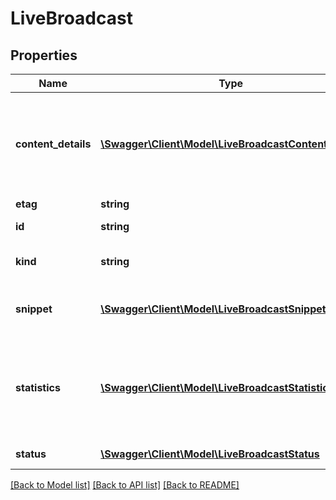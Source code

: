 # LiveBroadcast

## Properties
Name | Type | Description | Notes
------------ | ------------- | ------------- | -------------
**content_details** | [**\Swagger\Client\Model\LiveBroadcastContentDetails**](LiveBroadcastContentDetails.md) | The contentDetails object contains information about the event&#39;s video content, such as whether the content can be shown in an embedded video player or if it will be archived and therefore available for viewing after the event has concluded. | [optional] 
**etag** | **string** | Etag of this resource. | [optional] 
**id** | **string** | The ID that YouTube assigns to uniquely identify the broadcast. | [optional] 
**kind** | **string** | Identifies what kind of resource this is. Value: the fixed string \&quot;youtube#liveBroadcast\&quot;. | [optional] [default to 'youtube#liveBroadcast']
**snippet** | [**\Swagger\Client\Model\LiveBroadcastSnippet**](LiveBroadcastSnippet.md) | The snippet object contains basic details about the event, including its title, description, start time, and end time. | [optional] 
**statistics** | [**\Swagger\Client\Model\LiveBroadcastStatistics**](LiveBroadcastStatistics.md) | The statistics object contains info about the event&#39;s current stats. These include concurrent viewers and total chat count. Statistics can change (in either direction) during the lifetime of an event. Statistics are only returned while the event is live. | [optional] 
**status** | [**\Swagger\Client\Model\LiveBroadcastStatus**](LiveBroadcastStatus.md) | The status object contains information about the event&#39;s status. | [optional] 

[[Back to Model list]](../README.md#documentation-for-models) [[Back to API list]](../README.md#documentation-for-api-endpoints) [[Back to README]](../README.md)


